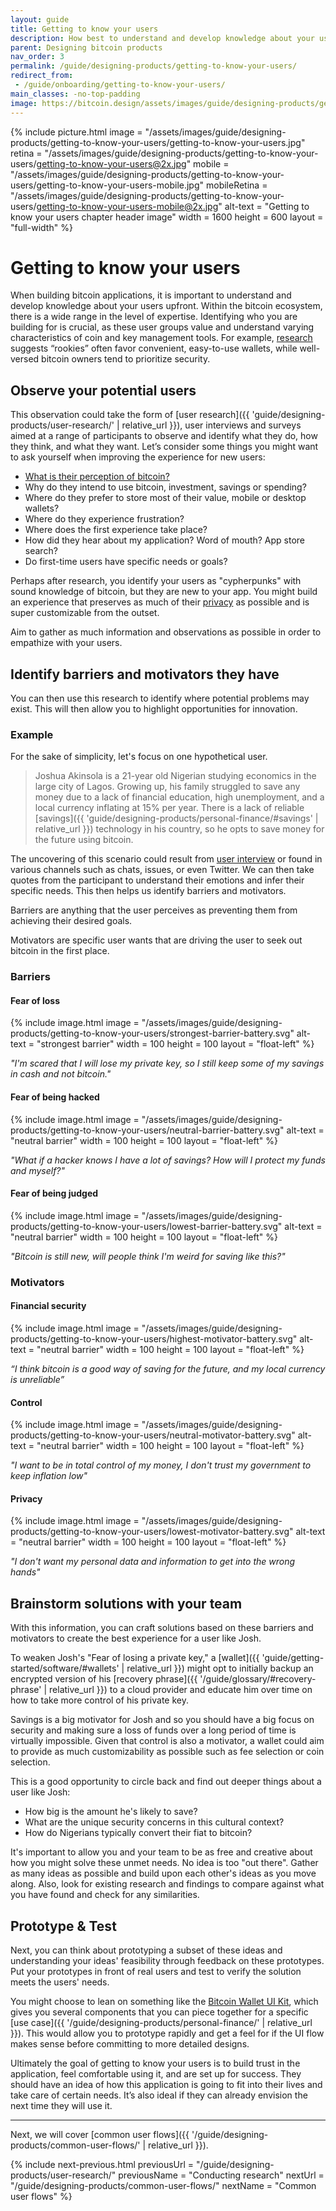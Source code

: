 ```yaml
---
layout: guide
title: Getting to know your users
description: How best to understand and develop knowledge about your users.
parent: Designing bitcoin products
nav_order: 3
permalink: /guide/designing-products/getting-to-know-your-users/
redirect_from:
 - /guide/onboarding/getting-to-know-your-users/
main_classes: -no-top-padding
image: https://bitcoin.design/assets/images/guide/designing-products/getting-to-know-your-users/getting-to-know-your-users-preview.jpg
---
```


<!--

Editor's notes

Illustration sources

header: https://www.figma.com/file/eepTzz238Jkb5WAt5DTWw8/getting-to-know-your-users?node-id=12%3A1

-->

{% include picture.html
   image = "/assets/images/guide/designing-products/getting-to-know-your-users/getting-to-know-your-users.jpg"
   retina = "/assets/images/guide/designing-products/getting-to-know-your-users/getting-to-know-your-users@2x.jpg"
   mobile = "/assets/images/guide/designing-products/getting-to-know-your-users/getting-to-know-your-users-mobile.jpg"
   mobileRetina = "/assets/images/guide/designing-products/getting-to-know-your-users/getting-to-know-your-users-mobile@2x.jpg"
   alt-text = "Getting to know your users chapter header image"
   width = 1600
   height = 600
   layout = "full-width"
%}

# Getting to know your users
When building bitcoin applications, it is important to understand and develop knowledge about your users upfront. Within the bitcoin ecosystem, there is a wide range in the level of expertise. Identifying who you are building for is crucial, as these user groups value and understand varying characteristics of coin and key management tools. For example, [research](https://voskart.de/pdf/bits_under_mattress.pdf) suggests “rookies” often favor convenient, easy-to-use wallets, while well-versed bitcoin owners tend to prioritize security.


## Observe your potential users
This observation could take the form of [user research]({{ 'guide/designing-products/user-research/' | relative_url }}), user interviews and surveys aimed at a range of participants to observe and identify what they do, how they think, and what they want. Let’s consider some things you might want to ask yourself when improving the experience for new users:


* [What is their perception of bitcoin?](https://github.com/MickMorucci/Bitcoin_perception/blob/main/Bitcoin%20Perception%20Survey%20-%20Results.pdf)
* Why do they intend to use bitcoin, investment, savings or spending?
* Where do they prefer to store most of their value, mobile or desktop wallets?
* Where do they experience frustration?
* Where does the first experience take place?
* How did they hear about my application? Word of mouth? App store search?
* Do first-time users have specific needs or goals?

Perhaps after research, you identify your users as "cypherpunks" with sound knowledge of bitcoin, but they are new to your app. You might build an experience that preserves as much of their [privacy](/guide/getting-started/principles/#privacy) as possible and is super customizable from the outset.

Aim to gather as much information and observations as possible in order to empathize with your users.


## Identify barriers and motivators they have
You can then use this research to identify where potential problems may exist. This will then allow you to highlight opportunities for innovation.

### Example

For the sake of simplicity, let's focus on one hypothetical user.

> Joshua Akinsola is a 21-year old Nigerian studying economics in the large city of Lagos. Growing up, his family struggled to save any money due to a lack of financial education, high unemployment, and a local currency inflating at 15% per year. There is a lack of reliable [savings]({{ 'guide/designing-products/personal-finance/#savings' | relative_url }}) technology in his country, so he opts to save money for the future using bitcoin.

The uncovering of this scenario could result from [user interview](https://github.com/patestevao/Bitcoin-UX-interviews/blob/main/call-for-participants.md) or found in various channels such as chats, issues, or even Twitter. We can then take quotes from the participant to understand their emotions and infer their specific needs. This then helps us identify barriers and motivators.

Barriers are anything that the user perceives as preventing them from achieving their desired goals.

Motivators are specific user wants that are driving the user to seek out bitcoin in the first place.

### Barriers

#### Fear of loss

<div class="center" markdown="1">

{% include image.html
   image = "/assets/images/guide/designing-products/getting-to-know-your-users/strongest-barrier-battery.svg"
   alt-text = "strongest barrier"
   width = 100
   height = 100
   layout = "float-left"
%}

*"I'm scared that I will lose my private key, so I still keep some of my savings in cash and not bitcoin."*

</div>

#### Fear of being hacked

<div class="center" markdown="1">

{% include image.html
   image = "/assets/images/guide/designing-products/getting-to-know-your-users/neutral-barrier-battery.svg"
   alt-text = "neutral barrier"
   width = 100
   height = 100
   layout = "float-left"
%}

*"What if a hacker knows I have a lot of savings? How will I protect my funds and myself?"*

</div>

#### Fear of being judged

<div class="center" markdown="1">

{% include image.html
   image = "/assets/images/guide/designing-products/getting-to-know-your-users/lowest-barrier-battery.svg"
   alt-text = "neutral barrier"
   width = 100
   height = 100
   layout = "float-left"
%}

*"Bitcoin is still new, will people think I'm weird for saving like this?"*

</div>


### Motivators

#### Financial security

<div class="center" markdown="1">

{% include image.html
   image = "/assets/images/guide/designing-products/getting-to-know-your-users/highest-motivator-battery.svg"
   alt-text = "neutral barrier"
   width = 100
   height = 100
   layout = "float-left"
%}

*“I think bitcoin is a good way of saving for the future, and my local currency is unreliable”*

</div>

#### Control

<div class="center" markdown="1">

{% include image.html
   image = "/assets/images/guide/designing-products/getting-to-know-your-users/neutral-motivator-battery.svg"
   alt-text = "neutral barrier"
   width = 100
   height = 100
   layout = "float-left"
%}

*"I want to be in total control of my money, I don't trust my government to keep inflation low"*

</div>

#### Privacy

<div class="center" markdown="1">

{% include image.html
   image = "/assets/images/guide/designing-products/getting-to-know-your-users/lowest-motivator-battery.svg"
   alt-text = "neutral barrier"
   width = 100
   height = 100
   layout = "float-left"
%}

*"I don't want my personal data and information to get into the wrong hands"*

</div>


## Brainstorm solutions with your team
With this information, you can craft solutions based on these barriers and motivators to create the best experience for a user like Josh.

To weaken Josh's "Fear of losing a private key," a [wallet]({{ 'guide/getting-started/software/#wallets' | relative_url }}) might opt to initially backup an encrypted version of his [recovery phrase]({{ '/guide/glossary/#recovery-phrase' | relative_url }}) to a cloud provider and educate him over time on how to take more control of his private key.

Savings is a big motivator for Josh and so you should have a big focus on security and making sure a loss of funds over a long period of time is virtually impossible. Given that control is also a motivator, a wallet could aim to provide as much customizability as possible such as fee selection or coin selection.

This is a good opportunity to circle back and find out deeper things about a user like Josh:
 - How big is the amount he's likely to save?
 - What are the unique security concerns in this cultural context?
 - How do Nigerians typically convert their fiat to bitcoin?

It's important to allow you and your team to be as free and creative about how you might solve these unmet needs. No idea is too "out there". Gather as many ideas as possible and build upon each other's ideas as you move along. Also, look for existing research and findings to compare against what you have found and check for any similarities.


## Prototype & Test
Next, you can think about prototyping a subset of these ideas and understanding your ideas' feasibility through feedback on these prototypes. Put your prototypes in front of real users and test to verify the solution meets the users' needs.

You might choose to lean on something like the [Bitcoin Wallet UI Kit](https://www.bitcoinuikit.com/), which gives you several components that you can piece together for a specific [use case]({{ '/guide/designing-products/personal-finance/' | relative_url }}). This would allow you to prototype rapidly and get a feel for if the UI flow makes sense before committing to more detailed designs.

Ultimately the goal of getting to know your users is to build trust in the application, feel comfortable using it, and are set up for success. They should have an idea of how this application is going to fit into their lives and take care of certain needs. It’s also ideal if they can already envision the next time they will use it.

---

Next, we will cover [common user flows]({{ '/guide/designing-products/common-user-flows/' | relative_url }}).

{% include next-previous.html
   previousUrl = "/guide/designing-products/user-research/"
   previousName = "Conducting research"
   nextUrl = "/guide/designing-products/common-user-flows/"
   nextName = "Common user flows"
%}
